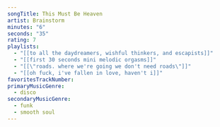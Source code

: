 ```yaml
---
songTitle: This Must Be Heaven
artist: Brainstorm
minutes: "6"
seconds: "35"
rating: 7
playlists:
  - "[[to all the daydreamers, wishful thinkers, and escapists]]"
  - "[[first 30 seconds mini melodic orgasms]]"
  - "[[\"roads. where we're going we don't need roads\"]]"
  - "[[oh fuck, i've fallen in love, haven't i]]"
favoritesTrackNumber:
primaryMusicGenre:
  - disco
secondaryMusicGenre:
  - funk
  - smooth soul
---
```

